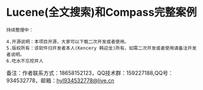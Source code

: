 # Lucene(全文搜索)和Compass完整案例
	持续整理中：
	
	4.开源说明：本项目开源，大家可以下载二次开发或者使用。
	5.版权所有：该软件归开发者本人(Kencery 韩迎龙)所有，如需二次开发或者使用请备注开发者说明。
	6.吃水不忘挖井人
	
备注：作者联系方式：18658152123，QQ技术群：159227188,QQ号：934532778，邮箱：hyl934532778@live.cn